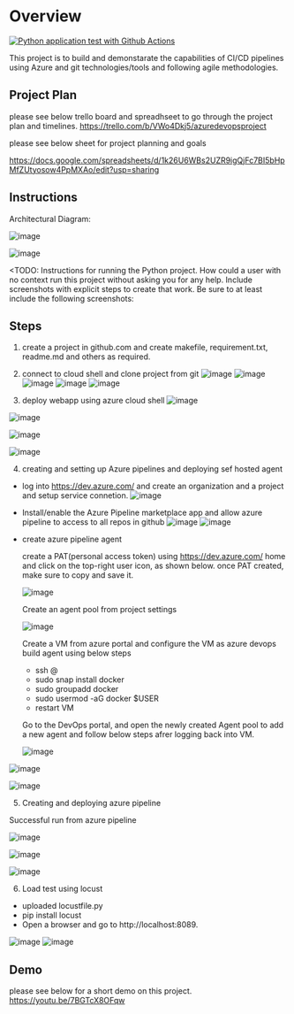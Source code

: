 # Overview

[![Python application test with Github Actions](https://github.com/vinodDE/Azure_DevOps_project/actions/workflows/python_app.yml/badge.svg)](https://github.com/vinodDE/Azure_DevOps_project/actions/workflows/python_app.yml)

This project is to build and demonstarate the capabilities of CI/CD pipelines using Azure and git technologies/tools and following agile methodologies. 

## Project Plan

please see below trello board and spreadhseet to go through the project plan and timelines.
https://trello.com/b/VWo4Dkj5/azuredevopsproject

please see below sheet for project planning and goals

https://docs.google.com/spreadsheets/d/1k26U6WBs2UZR9igQjFc7BI5bHpMfZUtyosow4PpMXAo/edit?usp=sharing


## Instructions

Architectural Diagram:

![image](https://user-images.githubusercontent.com/116422392/199620324-cb4a5355-931c-4a1d-b5c8-6b3f4ee4a6e7.png)

![image](https://user-images.githubusercontent.com/116422392/200157769-09b96411-4059-44c6-9402-5dd4434c4fe3.png)


<TODO:  Instructions for running the Python project.  How could a user with no context run this project without asking you for any help.  Include screenshots with explicit steps to create that work. Be sure to at least include the following screenshots:

## Steps 

1) create a project in github.com and create makefile, requirement.txt, readme.md and others as required.
2) connect to cloud shell and clone project from git
![image](https://user-images.githubusercontent.com/116422392/200162495-606ec3ef-1f5a-49df-9468-952dbdb4d4f5.png)
![image](https://user-images.githubusercontent.com/116422392/200162609-a8671373-8a9d-4544-aeb1-6801c89db11c.png)
![image](https://user-images.githubusercontent.com/116422392/200164693-2eaefa20-0e23-4761-9414-86a9d5d841fe.png)
![image](https://user-images.githubusercontent.com/116422392/200162717-f5f4c639-f46e-43ae-9ebf-7e016ee5f5c1.png)
![image](https://user-images.githubusercontent.com/116422392/200164762-d5fba4ad-5783-427e-bd6e-2fd3beb9e4c0.png)

3) deploy webapp using azure cloud shell
![image](https://user-images.githubusercontent.com/116422392/200165719-77bf97cd-9e9d-4456-a9b6-42f2a8fdd94a.png)

![image](https://user-images.githubusercontent.com/116422392/200173955-40b79911-bd00-4785-aeaf-5979a06c531f.png)

![image](https://user-images.githubusercontent.com/116422392/200173977-1a0688bc-80ff-48a9-9bbe-4c431c2148af.png)

![image](https://user-images.githubusercontent.com/116422392/200187772-2cbdbee4-6c69-426b-93da-81c218f99704.png)


4) creating and setting up Azure pipelines and deploying sef hosted agent
  - log into https://dev.azure.com/ and create an organization and a project and setup service connetion.
  ![image](https://user-images.githubusercontent.com/116422392/200174832-f8ef8adc-d945-4ba9-a311-f32ecaea167c.png)
  
  - Install/enable the Azure Pipeline marketplace app and allow azure pipeline to access to all repos in github
  ![image](https://user-images.githubusercontent.com/116422392/200176133-e361b0fe-9a04-451d-9975-cfcc7a50aea7.png)
  ![image](https://user-images.githubusercontent.com/116422392/200176107-efa0b239-8ed3-408d-a7e9-324879ce62cf.png)

  - create azure pipeline agent
    
    create a PAT(personal access token) using https://dev.azure.com/ home and click on the top-right user icon, as shown below. once PAT created, make sure to copy  and save it.
    
    ![image](https://user-images.githubusercontent.com/116422392/200179907-5c77518a-9318-4899-b8e3-7bb87bf0fd75.png)
    
    Create an agent pool from project settings
    
    ![image](https://user-images.githubusercontent.com/116422392/200180212-ef30627a-297a-4aef-b501-e803ea673a90.png)

    Create a VM from azure portal and configure the VM as azure devops build agent using below steps
    
    - ssh <username>@<serverpublicip>
    - sudo snap install docker
    - sudo groupadd docker
    - sudo usermod -aG docker $USER
    - restart VM
 
    Go to the DevOps portal, and open the newly created Agent pool to add a new agent and follow below steps afrer logging back into VM.
    
    ![image](https://user-images.githubusercontent.com/116422392/200183534-48f07df2-37aa-4138-9104-2cf1be1d890a.png)
   
  ![image](https://user-images.githubusercontent.com/116422392/200182998-fecfa0f8-28fd-48d3-a541-1adb433c38c2.png)

  ![image](https://user-images.githubusercontent.com/116422392/200183045-a20e2505-0e11-4300-aeb8-2f39708b6551.png)

   
  5) Creating and deploying azure pipeline
  
      
    
   
  Successful run from azure pipeline
  
  ![image](https://user-images.githubusercontent.com/116422392/200184867-8e920e0d-3f53-4f18-8ff7-4de2e5c50fba.png)

  ![image](https://user-images.githubusercontent.com/116422392/200185839-aa88fcdb-e831-409c-aae8-594743f9d723.png)
  
  ![image](https://user-images.githubusercontent.com/116422392/200186241-a5df58e0-bd47-43e1-8450-22da3ea7dc83.png)
  
  6) Load test using locust
  
  - uploaded locustfile.py 
  - pip install locust
  - Open a browser and go to http://localhost:8089.
  
  ![image](https://user-images.githubusercontent.com/116422392/200396441-b184e6f1-60fc-47d8-84b9-53347491ae91.png)
  ![image](https://user-images.githubusercontent.com/116422392/200396652-57d1b77d-f4f4-439f-95bc-5480b279b078.png)

  
  ## Demo
  
  please see below for a short demo on this project.
  https://youtu.be/7BGTcX8OFqw


